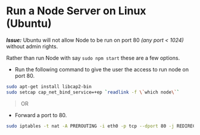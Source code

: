 # Run a Node Server on Linux (Ubuntu)

_**Issue:**_ Ubuntu will not allow Node to be run on port 80 _(any port < 1024)_ without admin rights.

Rather than run Node with say `sudo npm start` these are a few options.

- Run the following command to give the user the access to run node on port 80.
```bash
sudo apt-get install libcap2-bin
sudo setcap cap_net_bind_service=+ep `readlink -f \`which node\``
```
> OR

- Forward a port to 80. 
```bash
sudo iptables -t nat -A PREROUTING -i eth0 -p tcp --dport 80 -j REDIRECT --to-port 3000
```